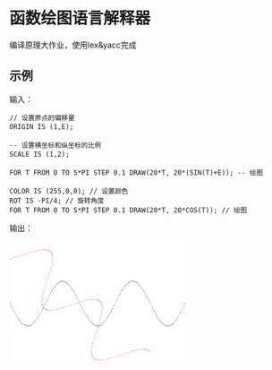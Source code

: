 # 函数绘图语言解释器

编译原理大作业，使用lex&yacc完成

## 示例

输入：

```
// 设置原点的偏移量
ORIGIN IS (1,E);

-- 设置横坐标和纵坐标的比例
SCALE IS (1,2);

FOR T FROM 0 TO 5*PI STEP 0.1 DRAW(20*T, 20*(SIN(T)+E)); -- 绘图

COLOR IS (255,0,0); // 设置颜色
ROT IS -PI/4; // 旋转角度
FOR T FROM 0 TO 5*PI STEP 0.1 DRAW(20*T, 20*COS(T)); // 绘图
```

输出：

![img](test/in4.txt.png)